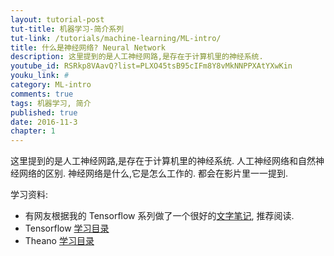 ```yaml
---
layout: tutorial-post
tut-title: 机器学习-简介系列
tut-link: /tutorials/machine-learning/ML-intro/
title: 什么是神经网络? Neural Network
description: 这里提到的是人工神经网路,是存在于计算机里的神经系统.
youtube_id: RSRkp8VAavQ?list=PLXO45tsB95cIFm8Y8vMkNNPPXAtYXwKin
youku_link: #
category: ML-intro
comments: true
tags: 机器学习, 简介
published: true
date: 2016-11-3
chapter: 1
---
```



这里提到的是人工神经网路,是存在于计算机里的神经系统.
人工神经网络和自然神经网络的区别. 神经网络是什么,它是怎么工作的. 
都会在影片里一一提到.

学习资料: 
  * 有网友根据我的 Tensorflow 系列做了一个很好的[文字笔记](http://www.jianshu.com/p/e112012a4b2d), 推荐阅读.
  * Tensorflow [学习目录]({{site.baseurl}}/tutorials/machine-learning/tf/)
  * Theano [学习目录]({{site.baseurl}}/tutorials/machine-learning/theano/)